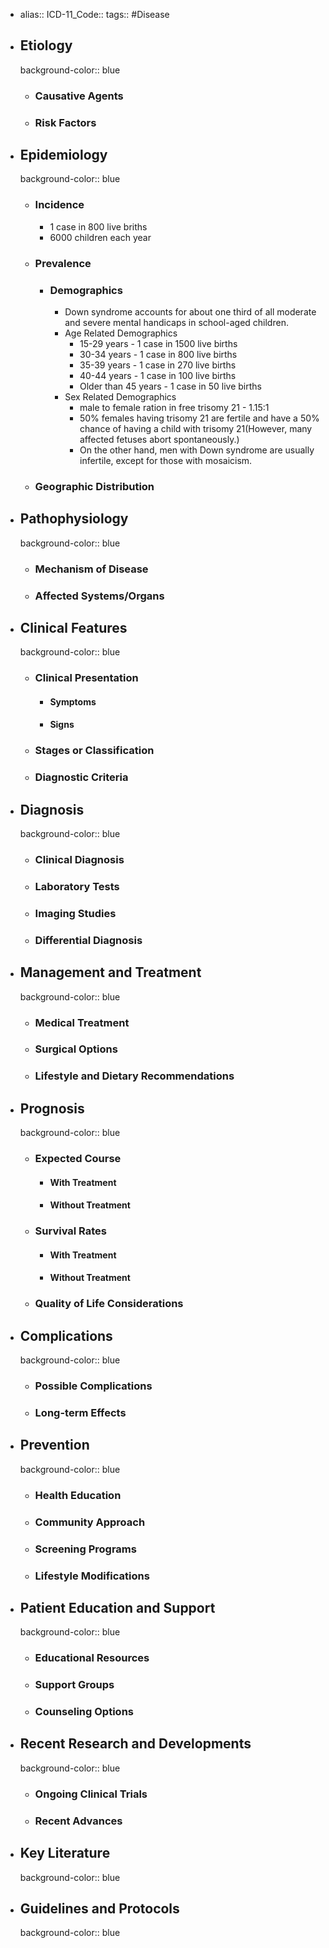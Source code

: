 - alias::
  ICD-11_Code::
  tags:: #Disease
- ## Etiology
  background-color:: blue
  - ### Causative Agents
  - ### Risk Factors
- ## Epidemiology
  background-color:: blue
  - ### Incidence
    - 1 case in 800 live briths
    - 6000 children each year
  - ### Prevalence
    - ### Demographics
      - Down syndrome accounts for about one third of all moderate and severe mental handicaps in school-aged children.
      - Age Related Demographics
        - 15-29 years - 1 case in 1500 live births
        - 30-34 years - 1 case in 800 live births
        - 35-39 years - 1 case in 270 live births
        - 40-44 years - 1 case in 100 live births
        - Older than 45 years - 1 case in 50 live births
      - Sex Related Demographics
        - male to female ration in free trisomy 21 - 1.15:1
        - 50% females having trisomy 21 are fertile and have a 50% chance of having a child with trisomy 21(However, many affected fetuses abort spontaneously.)
        - On the other hand, men with Down syndrome are usually infertile, except for those with mosaicism.
  - ### Geographic Distribution
- ## Pathophysiology
  background-color:: blue
  - ### Mechanism of Disease
  - ### Affected Systems/Organs
- ## Clinical Features
  background-color:: blue
  - ### Clinical Presentation
    - #### Symptoms
    - #### Signs
  - ### Stages or Classification
  - ### Diagnostic Criteria
- ## Diagnosis
  background-color:: blue
  - ### Clinical Diagnosis
  - ### Laboratory Tests
  - ### Imaging Studies
  - ### Differential Diagnosis
- ## Management and Treatment
  background-color:: blue
  - ### Medical Treatment
  - ### Surgical Options
  - ### Lifestyle and Dietary Recommendations
- ## Prognosis
  background-color:: blue
  - ### Expected Course
    - #### With Treatment
    - #### Without Treatment
  - ### Survival Rates
    - #### With Treatment
    - #### Without Treatment
  - ### Quality of Life Considerations
- ## Complications
  background-color:: blue
  - ### Possible Complications
  - ### Long-term Effects
- ## Prevention
  background-color:: blue
  - ### Health Education
  - ### Community Approach
  - ### Screening Programs
  - ### Lifestyle Modifications
- ## Patient Education and Support
  background-color:: blue
  - ### Educational Resources
  - ### Support Groups
  - ### Counseling Options
- ## Recent Research and Developments
  background-color:: blue
  - ### Ongoing Clinical Trials
  - ### Recent Advances
- ## Key Literature
  background-color:: blue
- ## Guidelines and Protocols
  background-color:: blue
